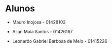 # Alunos

* Mauro Inojosa - 01428103

* Allan Maia Santos - 01426167

* Leonardo Gabriel Barbosa de Melo - 01415226
